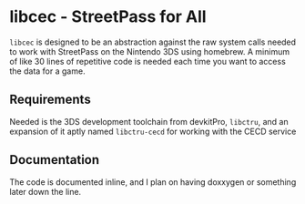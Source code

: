 # libcec - StreetPass for All

`libcec` is designed to be an abstraction against the raw system calls needed to
work with StreetPass on the Nintendo 3DS using homebrew. A minimum of like 30
lines of repetitive code is needed each time you want to access the data for a
game.

## Requirements

Needed is the 3DS development toolchain from devkitPro, `libctru`, and
an expansion of it aptly named `libctru-cecd` for working with the CECD service

## Documentation

The code is documented inline, and I plan on having doxxygen or something
later down the line.
